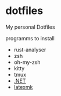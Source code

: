 # dotfiles

My personal Dotfiles

programms to install

- rust-analyser
- zsh
- oh-my-zsh
- kitty
- tmux
- [.NET](https://learn.microsoft.com/en-us/dotnet/core/install/linux)
- [latexmk](https://mg.readthedocs.io/latexmk.html)
